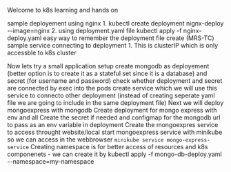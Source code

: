 Welcome to k8s learning and hands on

sample deployement using nginx 
    1. kubectl create deployment nignx-deploy --image=nginx
    2. using deployment.yaml file
        kubectl apply -f nginx-deploy.yaml
    easy way to remember the deployment file create (MRS-TC)
sample service connecting to deployment
    1. This is clusterIP which is only accessble to k8s cluster

Now lets try a small application setup
    create mongodb as deployement (better option is to create it as a stateful set since it is a database) and secret (for username and password)
    check whether deployment and secret are connected by exec into the pods
    create service which we will use this service to connecto other deployment (instead of creating seperate yaml file we are going to include in the same deployment file)
Next we will deploy mongoexpress with mongodb
    Create deployment for mongo express with env and all
    Create the secret if needed and configmap for the mongodb url to pass as an env variable in deployment
Create the mongoexpres service to access throught website/local
    start mongoexpress service with minikube so we can access in the webbrowser
    ```
    minikube service mongo-express-service
    ```
Creating namespace is for better access of resources and k8s componenets
    - we can create it by kubectl apply -f mongo-db-deploy.yaml --namespace=my-namespace
